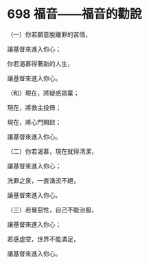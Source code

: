# 698 福音——福音的勸說

（一）你若願意脫離罪的苦情，

讓基督來進入你心；

你若渴慕得著新的人生，

讓基督來進入你心。

（和）現在，將疑惑拋棄；

現在，將救主投倚；

現在，將心門開啟；

讓基督來進入你心。

（二）你若渴慕，現在就得清潔，

讓基督來進入你心；

洗罪之泉，一直湧流不絕，

讓基督來進入你心。

（三）若覺惡性，自己不能治服，

讓基督來進入你心；

若感虛空，世界不能滿足，

讓基督來進入你心。

